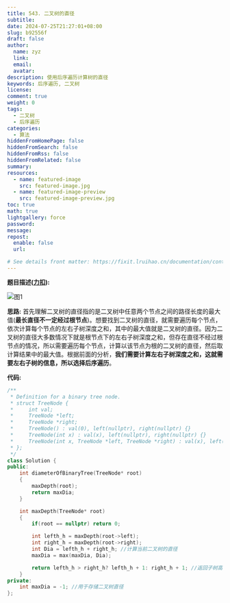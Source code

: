 ```yaml
---
title: 543. 二叉树的直径
subtitle:
date: 2024-07-25T21:27:01+08:00
slug: b92556f
draft: false
author:
  name: zyz
  link:
  email:
  avatar:
description: 使用后序遍历计算树的直径
keywords: 后序遍历, 二叉树
license:
comment: true
weight: 0
tags:
  - 二叉树
  - 后序遍历
categories:
  - 算法
hiddenFromHomePage: false
hiddenFromSearch: false
hiddenFromRss: false
hiddenFromRelated: false
summary:
resources:
  - name: featured-image
    src: featured-image.jpg
  - name: featured-image-preview
    src: featured-image-preview.jpg
toc: true
math: true
lightgallery: force
password:
message:
repost:
  enable: false
  url:

# See details front matter: https://fixit.lruihao.cn/documentation/content-management/introduction/#front-matter
---
```

**题目描述([力扣](https://leetcode.cn/problems/diameter-of-binary-tree/)):**  

![图1](/PostsImgs/algorithm_note_2_imgs/picture1.png)

**思路:** 首先理解二叉树的直径指的是二叉树中任意两个节点之间的路径长度的最大值(**最长直径不一定经过根节点**)。想要找到二叉树的直径，就需要遍历每个节点，依次计算每个节点的左右子树深度之和，其中的最大值就是二叉树的直径。因为二叉树的直径大多数情况下就是根节点下的左右子树深度之和，但存在直径不经过根节点的情况，所以需要遍历每个节点，计算以该节点为根的二叉树的直径，然后取计算结果中的最大值。根据前面的分析，**我们需要计算左右子树深度之和，这就需要左右子树的信息，所以选择后序遍历**。


**代码:**
```c++
/**
 * Definition for a binary tree node.
 * struct TreeNode {
 *     int val;
 *     TreeNode *left;
 *     TreeNode *right;
 *     TreeNode() : val(0), left(nullptr), right(nullptr) {}
 *     TreeNode(int x) : val(x), left(nullptr), right(nullptr) {}
 *     TreeNode(int x, TreeNode *left, TreeNode *right) : val(x), left(left), right(right) {}
 * };
 */
class Solution {
public:
    int diameterOfBinaryTree(TreeNode* root)
    {
        maxDepth(root);
        return maxDia;
    }

    int maxDepth(TreeNode* root)
    {
        if(root == nullptr) return 0;

        int lefth_h = maxDepth(root->left);
        int right_h = maxDepth(root->right);
        int Dia = lefth_h + right_h; //计算当前二叉树的直径
        maxDia = max(maxDia, Dia);

        return lefth_h > right_h? lefth_h + 1: right_h + 1; //返回子树高度
    }
private:
    int maxDia = -1; //用于存储二叉树直径
};
```